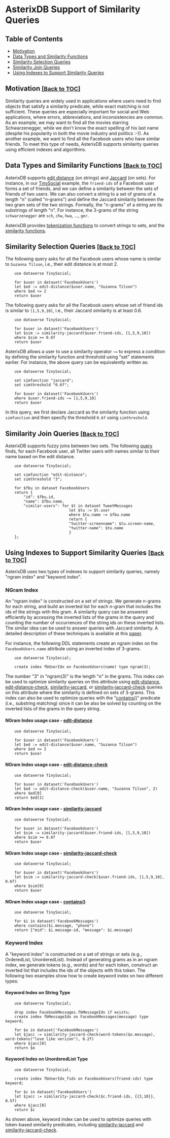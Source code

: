 <!--
 ! Licensed to the Apache Software Foundation (ASF) under one
 ! or more contributor license agreements.  See the NOTICE file
 ! distributed with this work for additional information
 ! regarding copyright ownership.  The ASF licenses this file
 ! to you under the Apache License, Version 2.0 (the
 ! "License"); you may not use this file except in compliance
 ! with the License.  You may obtain a copy of the License at
 !
 !   http://www.apache.org/licenses/LICENSE-2.0
 !
 ! Unless required by applicable law or agreed to in writing,
 ! software distributed under the License is distributed on an
 ! "AS IS" BASIS, WITHOUT WARRANTIES OR CONDITIONS OF ANY
 ! KIND, either express or implied.  See the License for the
 ! specific language governing permissions and limitations
 ! under the License.
 !-->

# AsterixDB  Support of Similarity Queries #

## <a id="toc">Table of Contents</a> ##

* [Motivation](#Motivation)
* [Data Types and Similarity Functions](#DataTypesAndSimilarityFunctions)
* [Similarity Selection Queries](#SimilaritySelectionQueries)
* [Similarity Join Queries](#SimilarityJoinQueries)
* [Using Indexes to Support Similarity Queries](#UsingIndexesToSupportSimilarityQueries)

## <a id="Motivation">Motivation</a> <font size="4"><a href="#toc">[Back to TOC]</a></font> ##

Similarity queries are widely used in applications where users need to
find objects that satisfy a similarity predicate, while exact matching
is not sufficient. These queries are especially important for social
and Web applications, where errors, abbreviations, and inconsistencies
are common.  As an example, we may want to find all the movies
starring Schwarzenegger, while we don't know the exact spelling of his
last name (despite his popularity in both the movie industry and
politics :-)). As another example, we want to find all the Facebook
users who have similar friends. To meet this type of needs, AsterixDB
supports similarity queries using efficient indexes and algorithms.

## <a id="DataTypesAndSimilarityFunctions">Data Types and Similarity Functions</a> <font size="4"><a href="#toc">[Back to TOC]</a></font> ##

AsterixDB supports [edit distance](http://en.wikipedia.org/wiki/Levenshtein_distance) (on strings) and
[Jaccard](http://en.wikipedia.org/wiki/Jaccard_index) (on sets).  For
instance, in our
[TinySocial](primer.html#ADM:_Modeling_Semistructed_Data_in_AsterixDB)
example, the `friend-ids` of a Facebook user forms a set
of friends, and we can define a similarity between the sets of
friends of two users. We can also convert a string to a set of grams of a length "n"
(called "n-grams") and define the Jaccard similarity between the two
gram sets of the two strings. Formally, the "n-grams" of a string are
its substrings of length "n". For instance, the 3-grams of the string
`schwarzenegger` are `sch`, `chw`, `hwa`, ..., `ger`.

AsterixDB provides
[tokenization functions](functions.html#Tokenizing_Functions)
to convert strings to sets, and the
[similarity functions](functions.html#Similarity_Functions).

## <a id="SimilaritySelectionQueries">Similarity Selection Queries</a> <font size="4"><a href="#toc">[Back to TOC]</a></font> ##

The following query
asks for all the Facebook users whose name is similar to
`Suzanna Tilson`, i.e., their edit distance is at most 2.

        use dataverse TinySocial;

        for $user in dataset('FacebookUsers')
        let $ed := edit-distance($user.name, "Suzanna Tilson")
        where $ed <= 2
        return $user


The following query
asks for all the Facebook users whose set of friend ids is
similar to `[1,5,9,10]`, i.e., their Jaccard similarity is at least 0.6.

        use dataverse TinySocial;

        for $user in dataset('FacebookUsers')
        let $sim := similarity-jaccard($user.friend-ids, [1,5,9,10])
        where $sim >= 0.6f
        return $user


AsterixDB allows a user to use a similarity operator `~=` to express a
condition by defining the similarity function and threshold
using "set" statements earlier. For instance, the above query can be
equivalently written as:

        use dataverse TinySocial;

        set simfunction "jaccard";
        set simthreshold "0.6f";

        for $user in dataset('FacebookUsers')
        where $user.friend-ids ~= [1,5,9,10]
        return $user


In this query, we first declare Jaccard as the similarity function
using `simfunction` and then specify the threshold `0.6f` using
`simthreshold`.

## <a id="SimilarityJoinQueries">Similarity Join Queries</a> <font size="4"><a href="#toc">[Back to TOC]</a></font> ##

AsterixDB supports fuzzy joins between two sets. The following
[query](primer.html#Query_5_-_Fuzzy_Join)
finds, for each Facebook user, all Twitter users with names
similar to their name based on the edit distance.

        use dataverse TinySocial;

        set simfunction "edit-distance";
        set simthreshold "3";

        for $fbu in dataset FacebookUsers
        return {
            "id": $fbu.id,
            "name": $fbu.name,
            "similar-users": for $t in dataset TweetMessages
                                let $tu := $t.user
                                where $tu.name ~= $fbu.name
                                return {
                                "twitter-screenname": $tu.screen-name,
                                "twitter-name": $tu.name
                                }
        };

## <a id="UsingIndexesToSupportSimilarityQueries">Using Indexes to Support Similarity Queries</a> <font size="4"><a href="#toc">[Back to TOC]</a></font> ##

AsterixDB uses two types of indexes to support similarity queries, namely
"ngram index" and "keyword index".

### NGram Index ###

An "ngram index" is constructed on a set of strings.  We generate n-grams for each string, and build an inverted
list for each n-gram that includes the ids of the strings with this
gram.  A similarity query can be answered efficiently by accessing the
inverted lists of the grams in the query and counting the number of
occurrences of the string ids on these inverted lists.  The similar
idea can be used to answer queries with Jaccard similarity.  A
detailed description of these techniques is available at this
[paper](http://www.ics.uci.edu/~chenli/pub/icde2009-memreducer.pdf).

For instance, the following DDL statements create an ngram index on the
`FacebookUsers.name` attribute using an inverted index of 3-grams.

        use dataverse TinySocial;

        create index fbUserIdx on FacebookUsers(name) type ngram(3);

The number "3" in "ngram(3)" is the length "n" in the grams. This
index can be used to optimize similarity queries on this attribute
using
[edit-distance](functions.html#edit-distance),
[edit-distance-check](functions.html#edit-distance-check),
[similarity-jaccard](functions.html#similarity-jaccard),
or [similarity-jaccard-check](functions.html#similarity-jaccard-check)
queries on this attribute where the
similarity is defined on sets of 3-grams.  This index can also be used
to optimize queries with the "[contains()]((functions.html#contains))" predicate (i.e., substring
matching) since it can be also be solved by counting on the inverted
lists of the grams in the query string.

#### NGram Index usage case - [edit-distance](functions.html#edit-distance) ####

        use dataverse TinySocial;

        for $user in dataset('FacebookUsers')
        let $ed := edit-distance($user.name, "Suzanna Tilson")
        where $ed <= 2
        return $user

#### NGram Index usage case - [edit-distance-check](functions.html#edit-distance-check) ####

        use dataverse TinySocial;

        for $user in dataset('FacebookUsers')
        let $ed := edit-distance-check($user.name, "Suzanna Tilson", 2)
        where $ed[0]
        return $ed[1]

#### NGram Index usage case - [similarity-jaccard](functions.html#similarity-jaccard) ####

        use dataverse TinySocial;

        for $user in dataset('FacebookUsers')
        let $sim := similarity-jaccard($user.friend-ids, [1,5,9,10])
        where $sim >= 0.6f
        return $user

#### NGram Index usage case - [similarity-jaccard-check](functions.html#similarity-jaccard-check) ####

        use dataverse TinySocial;

        for $user in dataset('FacebookUsers')
        let $sim := similarity-jaccard-check($user.friend-ids, [1,5,9,10], 0.6f)
        where $sim[0]
        return $user

#### NGram Index usage case - [contains()]((functions.html#contains)) ####

        use dataverse TinySocial;

        for $i in dataset('FacebookMessages')
        where contains($i.message, "phone")
        return {"mid": $i.message-id, "message": $i.message}


### Keyword Index ###

A "keyword index" is constructed on a set of strings or sets (e.g., OrderedList, UnorderedList). Instead of
generating grams as in an ngram index, we generate tokens (e.g., words) and for each token, construct an inverted list that includes the ids of the
objects with this token.  The following two examples show how to create keyword index on two different types:


#### Keyword Index on String Type ####

        use dataverse TinySocial;

        drop index FacebookMessages.fbMessageIdx if exists;
        create index fbMessageIdx on FacebookMessages(message) type keyword;

        for $o in dataset('FacebookMessages')
        let $jacc := similarity-jaccard-check(word-tokens($o.message), word-tokens("love like verizon"), 0.2f)
        where $jacc[0]
        return $o

#### Keyword Index on UnorderedList Type ####

        use dataverse TinySocial;

        create index fbUserIdx_fids on FacebookUsers(friend-ids) type keyword;

        for $c in dataset('FacebookUsers')
        let $jacc := similarity-jaccard-check($c.friend-ids, {{3,10}}, 0.5f)
        where $jacc[0]
        return $c

As shown above, keyword index can be used to optimize queries with token-based similarity predicates, including
[similarity-jaccard](functions.html#similarity-jaccard) and
[similarity-jaccard-check](functions.html#similarity-jaccard-check).

